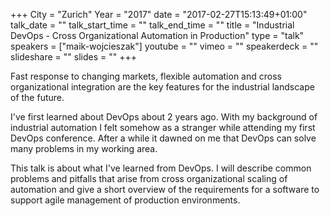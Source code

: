 +++
City = "Zurich"
Year = "2017"
date = "2017-02-27T15:13:49+01:00"
talk_date = ""
talk_start_time = ""
talk_end_time = ""
title = "Industrial DevOps - Cross Organizational Automation in Production"
type = "talk"
speakers = ["maik-wojcieszak"]
youtube = ""
vimeo = ""
speakerdeck = ""
slideshare = ""
slides = ""
+++

Fast response to changing markets, flexible automation and cross organizational integration
are the key features for the industrial landscape of the future.

I've first learned about DevOps about 2 years ago. With my background of industrial
automation I felt somehow as a stranger while attending my first DevOps conference. After
a while it dawned on me that DevOps can solve many problems in my working area.

This talk is about what I've learned from DevOps. I will describe common problems and
pitfalls that arise from cross organizational scaling of automation and give a short
overview of the requirements for a software to support agile management of production
environments.
